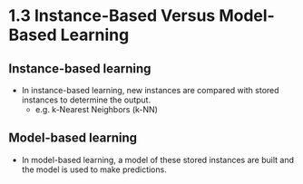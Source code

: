 # 1.3 Instance-Based Versus Model-Based Learning

## Instance-based learning

- In instance-based learning, new instances are compared with stored instances to determine the output.
  - e.g. k-Nearest Neighbors (k-NN)

## Model-based learning

- In model-based learning, a model of these stored instances are built and the model is used to make predictions.
